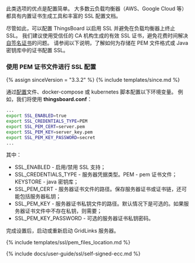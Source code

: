 此类选项的优点是配置简单。
大多数云负载均衡器（AWS、Google Cloud 等）都具有内置证书生成工具和丰富的 SSL 配置文档。

尽管如此，可以配置 ThingsBoard 以启用 SSL 并避免在负载均衡器上终止 SSL。
我们建议使用受信任的 CA 机构生成的有效 SSL 证书，避免花费时间解决[自签名证书](#self-signed-certificates-generation)的问题。
请参阅以下说明，了解如何为存储在 PEM 文件格式或 Java 密钥库中的证书配置 SSL。

### 使用 PEM 证书文件进行 SSL 配置

{% assign sinceVersion = "3.3.2" %}
{% include templates/since.md %}

通过[配置](/docs/user-guide/install/{{docsPrefix}}config/)文件、docker-compose 或 kubernetes 脚本配置以下环境变量。
例如，我们将使用 **thingsboard.conf**：

```bash
...
export SSL_ENABLED=true
export SSL_CREDENTIALS_TYPE=PEM
export SSL_PEM_CERT=server.pem
export SSL_PEM_KEY=server_key.pem
export SSL_PEM_KEY_PASSWORD=secret
...
```

其中：

* SSL_ENABLED - 启用/禁用 SSL 支持；
* SSL_CREDENTIALS_TYPE - 服务器凭据类型。PEM - pem 证书文件；KEYSTORE - java 密钥库；
* SSL_PEM_CERT - 服务器证书文件的路径。保存服务器证书或证书链，还可能包括服务器私钥；
* SSL_PEM_KEY - 服务器证书私钥文件的路径。默认情况下是可选的。如果服务器证书文件中不存在私钥，则需要；
* SSL_PEM_KEY_PASSWORD - 可选的服务器证书私钥密码。

完成设置后，启动或重新启动 GridLinks 服务器。

{% include templates/ssl/pem_files_location.md %}


{% include docs/user-guide/ssl/self-signed-ecc.md %}